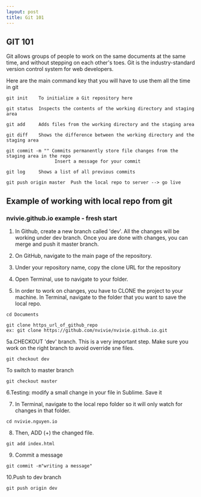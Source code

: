```yaml
---
layout: post
title: Git 101
---
```


## GIT 101
Git allows groups of people to work on the same documents at the same time, and without stepping on each other's toes. Git is the industry-standard version control system for web developers.

Here are the main command key that you will have to use them all the time in git

```
git init    To initialize a Git repository here
```

```
git status  Inspects the contents of the working directory and staging area
```

```
git add     Adds files from the working directory and the staging area 
```

```
git diff    Shows the difference between the working directory and the staging area
```

```
git commit -m "" Commits permanently store file changes from the staging area in the repo
                  Insert a message for your commit
```

```
git log     Shows a list of all previous commits
```

```
git push origin master  Push the local repo to server --> go live 
```


## Example of working with local repo from git
### nvivie.github.io example - fresh start

1. In Github, create a new branch called 'dev'. All the changes will be working under dev branch. Once you are done with changes, you can merge and push it master branch.

2. On GitHub, navigate to the main page of the repository.

3. Under your repository name, copy the clone URL for the repository

4. Open Terminal, use <cd> to navigate to your folder.

5. In order to work on changes, you have to CLONE the project to your machine. In Terminal, navigate to the folder that you want to save the local repo.

```
cd Documents 

git clone https_url_of_github_repo
ex: git clone https://github.com/nvivie/nvivie.github.io.git
```

5a.CHECKOUT 'dev' branch. This is a very important step. Make sure you work on the right branch to avoid override sne files.

```
git checkout dev
```

To switch to master branch

```
git checkout master
```

6.Testing: modify a small change in your file in Sublime. Save it

7. In Terminal, navigate to the local repo folder so it will only watch for changes in that folder.

```
cd nvivie.nguyen.io
```

8. Then, ADD (+) the changed file.

```
git add index.html
```

9. Commit a message

```
git commit -m"writing a message"
```

10.Push to dev branch

```
git push origin dev
```
